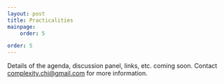 ```yaml
---
layout: post
title: Practicalities
mainpage: 
    order: 5

order: 5
---
```


Details of the agenda, discussion panel, links, etc. coming soon.
Contact [complexity.chi@gmail.com](mailto:complexity.chi@gmail.com) for more information.
